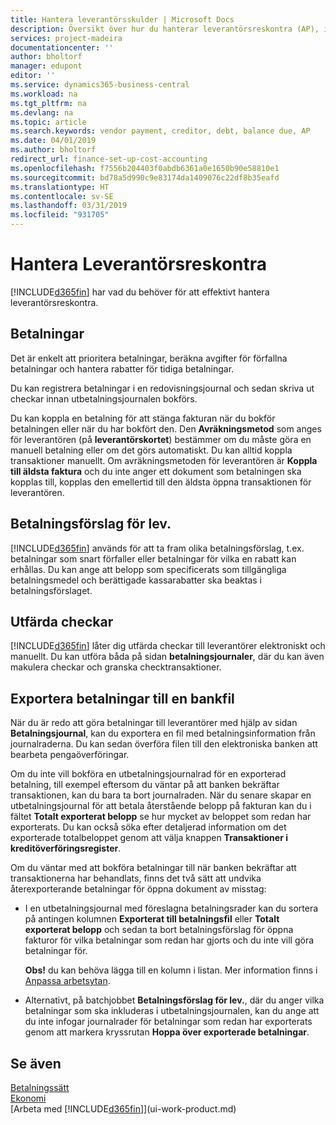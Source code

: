 ```yaml
---
title: Hantera leverantörsskulder | Microsoft Docs
description: Översikt över hur du hanterar leverantörsreskontra (AP), inklusive leverantörsbetalningar fordringsägare, skulder, och förfallen betalning.
services: project-madeira
documentationcenter: ''
author: bholtorf
manager: edupont
editor: ''
ms.service: dynamics365-business-central
ms.workload: na
ms.tgt_pltfrm: na
ms.devlang: na
ms.topic: article
ms.search.keywords: vendor payment, creditor, debt, balance due, AP
ms.date: 04/01/2019
ms.author: bholtorf
redirect_url: finance-set-up-cost-accounting
ms.openlocfilehash: f7556b204403f0abdb6361a0e1650b90e58810e1
ms.sourcegitcommit: bd78a5d990c9e83174da1409076c22df8b35eafd
ms.translationtype: HT
ms.contentlocale: sv-SE
ms.lasthandoff: 03/31/2019
ms.locfileid: "931705"
---
```

# <a name="managing-payables"></a>Hantera Leverantörsreskontra
[!INCLUDE[d365fin](includes/d365fin_md.md)] har vad du behöver för att effektivt hantera leverantörsreskontra.  

## <a name="payments"></a>Betalningar
Det är enkelt att prioritera betalningar, beräkna avgifter för förfallna betalningar och hantera rabatter för tidiga betalningar.

Du kan registrera betalningar i en redovisningsjournal och sedan skriva ut checkar innan utbetalningsjournalen bokförs.

Du kan koppla en betalning för att stänga fakturan när du bokför betalningen eller när du har bokfört den. Den **Avräkningsmetod** som anges för leverantören (på **leverantörskortet**) bestämmer om du måste göra en manuell betalning eller om det görs automatiskt. Du kan alltid koppla transaktioner manuellt. Om avräkningsmetoden för leverantören är **Koppla till äldsta faktura** och du inte anger ett dokument som betalningen ska kopplas till, kopplas den emellertid till den äldsta öppna transaktionen för leverantören.

## <a name="suggest-vendor-payments"></a>Betalningsförslag för lev.
[!INCLUDE[d365fin](includes/d365fin_md.md)] används för att ta fram olika betalningsförslag, t.ex. betalningar som snart förfaller eller betalningar för vilka en rabatt kan erhållas. Du kan ange att belopp som specificerats som tillgängliga betalningsmedel och berättigade kassarabatter ska beaktas i betalningsförslaget.

## <a name="issue-checks"></a>Utfärda checkar
[!INCLUDE[d365fin](includes/d365fin_md.md)] låter dig utfärda checkar till leverantörer elektroniskt och manuellt. Du kan utföra båda på sidan **betalningsjournaler**, där du kan även makulera checkar och granska checktransaktioner.

## <a name="export-payments-to-a-bank-file"></a>Exportera betalningar till en bankfil
När du är redo att göra betalningar till leverantörer med hjälp av sidan **Betalningsjournal**, kan du exportera en fil med betalningsinformation från journalraderna. Du kan sedan överföra filen till den elektroniska banken att bearbeta pengaöverföringar.

Om du inte vill bokföra en utbetalningsjournalrad för en exporterad betalning, till exempel eftersom du väntar på att banken bekräftar transaktionen, kan du bara ta bort journalraden. När du senare skapar en utbetalningsjournal för att betala återstående belopp på fakturan kan du i fältet **Totalt exporterat belopp** se hur mycket av beloppet som redan har exporterats. Du kan också söka efter detaljerad information om det exporterade totalbeloppet genom att välja knappen **Transaktioner i kreditöverföringsregister**.

Om du väntar med att bokföra betalningar till när banken bekräftar att transaktionerna har behandlats, finns det två sätt att undvika återexporterande betalningar för öppna dokument av misstag:  

* I en utbetalningsjournal med föreslagna betalningsrader kan du sortera på antingen kolumnen **Exporterat till betalningsfil** eller **Totalt exporterat belopp** och sedan ta bort betalningsförslag för öppna fakturor för vilka betalningar som redan har gjorts och du inte vill göra betalningar för.

    **Obs!** du kan behöva lägga till en kolumn i listan. Mer information finns i [Anpassa arbetsytan](ui-personalization-user.md).  
* Alternativt, på batchjobbet **Betalningsförslag för lev.**, där du anger vilka betalningar som ska inkluderas i utbetalningsjournalen, kan du ange att du inte infogar journalrader för betalningar som redan har exporterats genom att markera kryssrutan **Hoppa över exporterade betalningar**.

## <a name="see-also"></a>Se även
[Betalningssätt](finance-payment-methods.md)  
[Ekonomi](finance.md)  
[Arbeta med [!INCLUDE[d365fin](includes/d365fin_md.md)]](ui-work-product.md)
